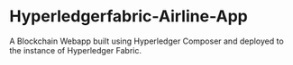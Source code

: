 # Hyperledgerfabric-Airline-App
A Blockchain Webapp built using Hyperledger Composer and deployed to the instance of Hyperledger Fabric.
